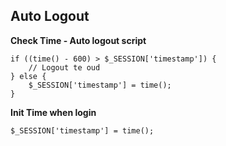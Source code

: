 <h2 class="code-line" data-line-start=0 data-line-end=1 ><a id="Auto_Logout_0"></a>Auto Logout</h2>
<p class="has-line-data" data-line-start="2" data-line-end="3"><strong>Check Time - Auto logout script</strong></p>
<pre><code class="has-line-data" data-line-start="4" data-line-end="10" class="language-php"><span class="hljs-keyword">if</span> ((time() - <span class="hljs-number">600</span>) &gt; <span class="hljs-variable">$_SESSION</span>[<span class="hljs-string">'timestamp'</span>]) {
    <span class="hljs-comment">// Logout te oud</span>
} <span class="hljs-keyword">else</span> {
    <span class="hljs-variable">$_SESSION</span>[<span class="hljs-string">'timestamp'</span>] = time();
}
</code></pre>
<p class="has-line-data" data-line-start="11" data-line-end="12"><strong>Init Time when login</strong></p>
<pre><code class="has-line-data" data-line-start="13" data-line-end="15" class="language-php"><span class="hljs-variable">$_SESSION</span>[<span class="hljs-string">'timestamp'</span>] = time();
</code></pre>